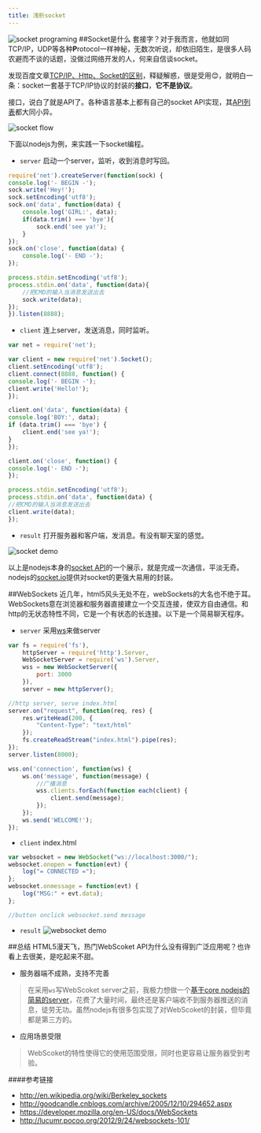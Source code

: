 ```yaml
---
title: 浅析socket
---
```

![socket programing](/poster/socket.png)
##Socket是什么
套接字？对于我而言，他就如同TCP/IP，UDP等各种**P**rotocol一样神秘，无数次听说，却依旧陌生，是很多人码农避而不谈的话题，没做过网络开发的人，何来自信谈socket。

发现百度文章[TCP/IP、Http、Socket的区别](http://jingyan.baidu.com/article/08b6a591e07ecc14a80922f1.html)，释疑解惑，很是受用:blush:，就明白一条：socket一套基于TCP/IP协议的封装的**接口**，**它不是协议**。

接口，说白了就是API了。各种语言基本上都有自己的socket API实现，其[API列表](http://en.wikipedia.org/wiki/Berkeley_sockets#Socket_API_functions)都大同小异。

![socket flow](http://upload.wikimedia.org/wikipedia/commons/a/a1/InternetSocketBasicDiagram_zhtw.png)

下面以nodejs为例，来实践一下socket编程。

- `server` 启动一个server，监听，收到消息时写回。

```javascript
require('net').createServer(function(sock) {
console.log('- BEGIN -');
sock.write('Hey!');
sock.setEncoding('utf8');
sock.on('data', function(data) {
    console.log('GIRL:', data);
    if(data.trim() === 'bye'){
        sock.end('see ya!');
    }
});
sock.on('close', function(data) {
    console.log('- END -');
});

process.stdin.setEncoding('utf8');
process.stdin.on('data', function(data){
    //把CMD的输入当消息发送出去
    sock.write(data);
});
}).listen(8888);
```

- `client` 连上server，发送消息，同时监听。

```javascript
var net = require('net');

var client = new require('net').Socket();
client.setEncoding('utf8');
client.connect(8888, function() {
console.log('- BEGIN -');
client.write('Hello!');
});

client.on('data', function(data) {
console.log('BOY:', data);
if (data.trim() === 'bye') {
    client.end('see ya!');
}
});

client.on('close', function() {
console.log('- END -');
});

process.stdin.setEncoding('utf8');
process.stdin.on('data', function(data) {
//把CMD的输入当消息发送出去
client.write(data);
});
```
- `result` 打开服务器和客户端，发消息。有没有聊天室的感觉。

![socket demo](/res/socket-demo.gif)

以上是nodejs本身的[socket API](https://nodejs.org/api/net.html)的一个展示，就是完成一次通信，平淡无奇。nodejs的[socket.io](http://socket.io/)提供对socket的更强大易用的封装。

##WebSockets
近几年，html5风头无处不在，webSockets的大名也不绝于耳。WebSockets意在浏览器和服务器直接建立一个交互连接，使双方自由通信。和http的无状态特性不同，它是一个有状态的长连接。以下是一个简易聊天程序。

- `server` 采用[ws](https://github.com/websockets/ws)来做server

```js
var fs = require('fs'),
    httpServer = require('http').Server,
    WebSocketServer = require('ws').Server,
    wss = new WebSocketServer({
        port: 3000
    }),
    server = new httpServer();

//http server, serve index.html
server.on("request", function(req, res) {
    res.writeHead(200, {
        "Content-Type": "text/html"
    });
    fs.createReadStream("index.html").pipe(res);
});
server.listen(8000);

wss.on('connection', function(ws) {
    ws.on('message', function(message) {
        //广播消息
        wss.clients.forEach(function each(client) {
            client.send(message);
        });
    });
    ws.send('WELCOME!');
});
```

- `client` index.html

```js
var websocket = new WebSocket("ws://localhost:3000/");
websocket.onopen = function(evt) {
    log("= CONNECTED =");
};
websocket.onmessage = function(evt) {
    log("MSG:" + evt.data);
};

//button onclick websocket.send message
```

- `result`
![websocket demo](http://webahead.oss-cn-qingdao.aliyuncs.com/images/res/websocket-demo.gif)

##总结
HTML5漫天飞，热门WebScoket API为什么没有得到广泛应用呢？也许看上去很美，是吃起来不甜。

- 服务器端不成熟，支持不完善

> 在采用`ws`写WebScoket server之前，我极力想做一个[基于core nodejs的简易的server](https://gist.github.com/gimm/0e628030c84c34df573a#file-websocket-server-js)，花费了大量时间，最终还是客户端收不到服务器推送的消息，徒劳无功。虽然nodejs有很多包实现了对WebScoket的封装，但毕竟都是第三方的。

- 应用场景受限

> WebScoket的特性使得它的使用范围受限，同时也更容易让服务器受到考验。

####参考链接
- http://en.wikipedia.org/wiki/Berkeley_sockets
- http://goodcandle.cnblogs.com/archive/2005/12/10/294652.aspx
- https://developer.mozilla.org/en-US/docs/WebSockets
- http://lucumr.pocoo.org/2012/9/24/websockets-101/
